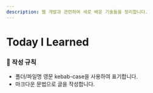 ```yaml
---
description: 웹 개발과 관련하여 새로 배운 기술들을 정리합니다.
---
```


# Today I Learned

### 📃 작성 규칙

* 폴더/파일명 영문 kebab-case을 사용하여 표기합니다.
* 마크다운 문법으로 글을 작성합니다.
